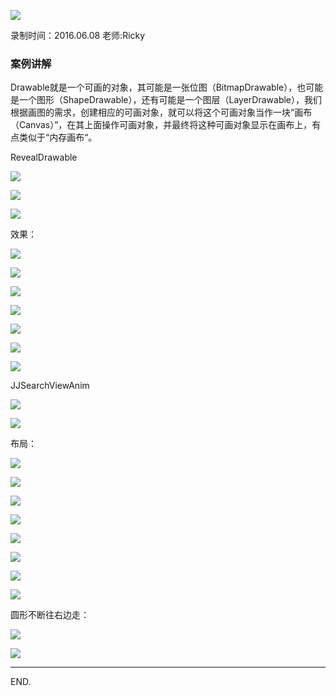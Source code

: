 ![](https://github.com/IvyZh/Android_Learning/blob/master/DN/UI/imgs/QQ%E6%88%AA%E5%9B%BE.png)

录制时间：2016.06.08
老师:Ricky


### 案例讲解

Drawable就是一个可画的对象，其可能是一张位图（BitmapDrawable），也可能是一个图形（ShapeDrawable），还有可能是一个图层（LayerDrawable），我们根据画图的需求，创建相应的可画对象，就可以将这个可画对象当作一块“画布（Canvas）”，在其上面操作可画对象，并最终将这种可画对象显示在画布上，有点类似于“内存画布“。

RevealDrawable

![](http://1)

![](http://2)

![](http://3)

效果：

![](http://4)


![](http://5)

![](http://6)

![](http://7)

![](http://8)

![](http://9)

![](http://10)

JJSearchViewAnim

![](http://11)

![](http://12)

布局：

![](http://13)

![](http://14)

![](http://15)

![](http://16)

![](http://17)

![](http://18)

![](http://19)

![](http://20)

圆形不断往右边走：

![](http://21)

![](http://22)


---

END.

